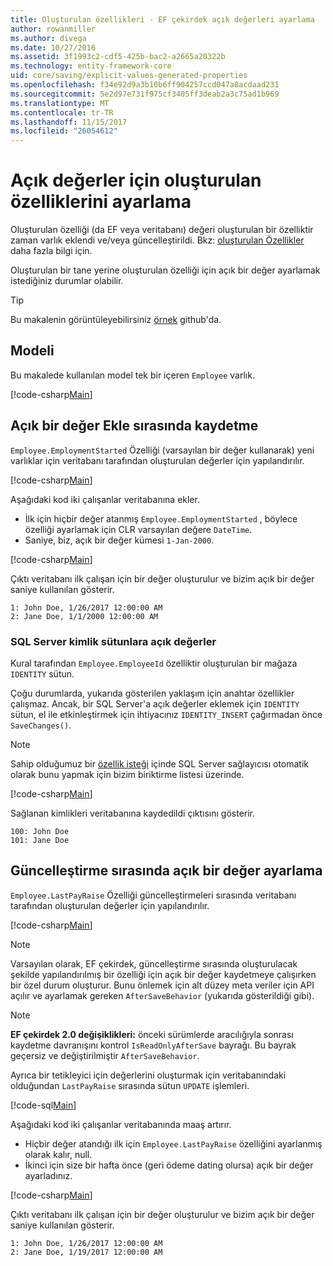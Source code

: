 ```yaml
---
title: Oluşturulan özellikleri - EF çekirdek açık değerleri ayarlama
author: rowanmiller
ms.author: divega
ms.date: 10/27/2016
ms.assetid: 3f1993c2-cdf5-425b-bac2-a2665a20322b
ms.technology: entity-framework-core
uid: core/saving/explicit-values-generated-properties
ms.openlocfilehash: f34e92d9a3b10b6ff904257ccd047a8acdaad231
ms.sourcegitcommit: 5e2d97e731f975cf3405ff3deab2a3c75ad1b969
ms.translationtype: MT
ms.contentlocale: tr-TR
ms.lasthandoff: 11/15/2017
ms.locfileid: "26054612"
---
```

# <a name="setting-explicit-values-for-generated-properties"></a>Açık değerler için oluşturulan özelliklerini ayarlama

Oluşturulan özelliği (da EF veya veritabanı) değeri oluşturulan bir özelliktir zaman varlık eklendi ve/veya güncelleştirildi. Bkz: [oluşturulan Özellikler](../modeling/generated-properties.md) daha fazla bilgi için.

Oluşturulan bir tane yerine oluşturulan özelliği için açık bir değer ayarlamak istediğiniz durumlar olabilir.

> [!TIP]  
> Bu makalenin görüntüleyebilirsiniz [örnek](https://github.com/aspnet/EntityFramework.Docs/tree/master/samples/core/Saving/Saving/ExplicitValuesGenerateProperties/) github'da.

## <a name="the-model"></a>Modeli

Bu makalede kullanılan model tek bir içeren `Employee` varlık.

[!code-csharp[Main](../../../samples/core/Saving/Saving/ExplicitValuesGenerateProperties/Employee.cs#Sample)]

## <a name="saving-an-explicit-value-during-add"></a>Açık bir değer Ekle sırasında kaydetme

`Employee.EmploymentStarted` Özelliği (varsayılan bir değer kullanarak) yeni varlıklar için veritabanı tarafından oluşturulan değerler için yapılandırılır.

[!code-csharp[Main](../../../samples/core/Saving/Saving/ExplicitValuesGenerateProperties/EmployeeContext.cs#EmploymentStarted)]

Aşağıdaki kod iki çalışanlar veritabanına ekler.
* İlk için hiçbir değer atanmış `Employee.EmploymentStarted` , böylece özelliği ayarlamak için CLR varsayılan değere `DateTime`.
* Saniye, biz, açık bir değer kümesi `1-Jan-2000`.

[!code-csharp[Main](../../../samples/core/Saving/Saving/ExplicitValuesGenerateProperties/Sample.cs#EmploymentStarted)]

Çıktı veritabanı ilk çalışan için bir değer oluşturulur ve bizim açık bir değer saniye kullanılan gösterir.

``` Console
1: John Doe, 1/26/2017 12:00:00 AM
2: Jane Doe, 1/1/2000 12:00:00 AM
```

### <a name="explicit-values-into-sql-server-identity-columns"></a>SQL Server kimlik sütunlara açık değerler

Kural tarafından `Employee.EmployeeId` özelliktir oluşturulan bir mağaza `IDENTITY` sütun.

Çoğu durumlarda, yukarıda gösterilen yaklaşım için anahtar özellikler çalışmaz. Ancak, bir SQL Server'a açık değerler eklemek için `IDENTITY` sütun, el ile etkinleştirmek için ihtiyacınız `IDENTITY_INSERT` çağırmadan önce `SaveChanges()`.

> [!NOTE]  
> Sahip olduğumuz bir [özellik isteği](https://github.com/aspnet/EntityFramework/issues/703) içinde SQL Server sağlayıcısı otomatik olarak bunu yapmak için bizim biriktirme listesi üzerinde.

[!code-csharp[Main](../../../samples/core/Saving/Saving/ExplicitValuesGenerateProperties/Sample.cs#EmployeeId)]

Sağlanan kimlikleri veritabanına kaydedildi çıktısını gösterir.

``` Console
100: John Doe
101: Jane Doe
```

## <a name="setting-an-explicit-value-during-update"></a>Güncelleştirme sırasında açık bir değer ayarlama

`Employee.LastPayRaise` Özelliği güncelleştirmeleri sırasında veritabanı tarafından oluşturulan değerler için yapılandırılır.

[!code-csharp[Main](../../../samples/core/Saving/Saving/ExplicitValuesGenerateProperties/EmployeeContext.cs#LastPayRaise)]

> [!NOTE]  
> Varsayılan olarak, EF çekirdek, güncelleştirme sırasında oluşturulacak şekilde yapılandırılmış bir özelliği için açık bir değer kaydetmeye çalışırken bir özel durum oluşturur. Bunu önlemek için alt düzey meta veriler için API açılır ve ayarlamak gereken `AfterSaveBehavior` (yukarıda gösterildiği gibi).

> [!NOTE]  
> **EF çekirdek 2.0 değişiklikleri:** önceki sürümlerde aracılığıyla sonrası kaydetme davranışını kontrol `IsReadOnlyAfterSave` bayrağı. Bu bayrak geçersiz ve değiştirilmiştir `AfterSaveBehavior`.

Ayrıca bir tetikleyici için değerlerini oluşturmak için veritabanındaki olduğundan `LastPayRaise` sırasında sütun `UPDATE` işlemleri.

[!code-sql[Main](../../../samples/core/Saving/Saving/ExplicitValuesGenerateProperties/employee_UPDATE.sql)]

Aşağıdaki kod iki çalışanlar veritabanında maaş artırır.
* Hiçbir değer atandığı ilk için `Employee.LastPayRaise` özelliğini ayarlanmış olarak kalır, null.
* İkinci için size bir hafta önce (geri ödeme dating olursa) açık bir değer ayarladınız.

[!code-csharp[Main](../../../samples/core/Saving/Saving/ExplicitValuesGenerateProperties/Sample.cs#LastPayRaise)]

Çıktı veritabanı ilk çalışan için bir değer oluşturulur ve bizim açık bir değer saniye kullanılan gösterir.

``` Console
1: John Doe, 1/26/2017 12:00:00 AM
2: Jane Doe, 1/19/2017 12:00:00 AM
```
